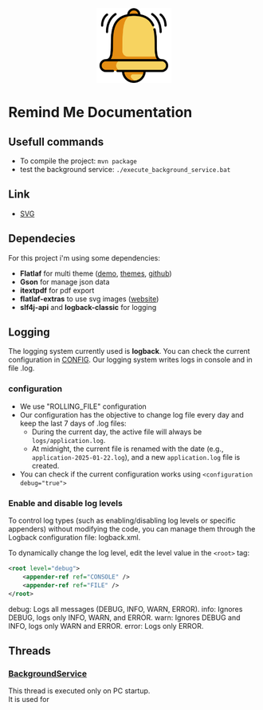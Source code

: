 <center> <img src="../res/img/logo.png" height="150"> </center>

# Remind Me Documentation

## Usefull commands
* To compile the project: `mvn package`
* test the background service: `./execute_background_service.bat` 

## Link
* [SVG](https://www.svgrepo.com/)

## Dependecies
For this project i'm using some dependencies:
* **Flatlaf** for multi theme ([demo](https://www.formdev.com/flatlaf/#demo), [themes](https://www.formdev.com/flatlaf/themes/), [github](https://github.com/JFormDesigner/FlatLaf/tree/main/flatlaf-intellij-themes)) 
* **Gson** for manage json data
* **itextpdf** for pdf export
* **flatlaf-extras** to use svg images ([website]( https://mvnrepository.com/artifact/com.formdev/flatlaf-extras))
* **slf4j-api** and **logback-classic** for logging

## Logging
The logging system currently used is **logback**. You can check the current configuration in [CONFIG](../logback.xml).
Our logging system writes logs in console and in file .log.

### configuration
* We use "ROLLING_FILE" configuration
* Our configuration has the objective to change log file every day and keep the last 7 days of .log files:
  * During the current day, the active file will always be `logs/application.log`.
  * At midnight, the current file is renamed with the date (e.g., `application-2025-01-22.log`), and a new `application.log`  file is created.
* You can check if the current configuration works using `<configuration debug="true">`

### Enable and disable log levels
To control log types (such as enabling/disabling log levels or specific appenders) without modifying the code, you can manage them through the Logback configuration file: logback.xml.

To dynamically change the log level, edit the level value in the `<root>` tag:

```xml
<root level="debug">
    <appender-ref ref="CONSOLE" />
    <appender-ref ref="FILE" />
</root>
```

debug: Logs all messages (DEBUG, INFO, WARN, ERROR).
info: Ignores DEBUG, logs only INFO, WARN, and ERROR.
warn: Ignores DEBUG and INFO, logs only WARN and ERROR.
error: Logs only ERROR.

## Threads
### [BackgroundService](../../java/backupmanager/Services/BackupService.java)
This thread is executed only on PC startup. <br>
It is used for